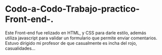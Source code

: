 # Codo-a-Codo-Trabajo-practico-Front-end-.
Este Front-end fue relizado en HTML, y CSS para darle estilo, además utiliza javascript para validar un formulario que permite enviar comentarios. Estuvo dirigido mi profesor de <Codo a codo> que casualmente es incha del rojo, casualidades...
